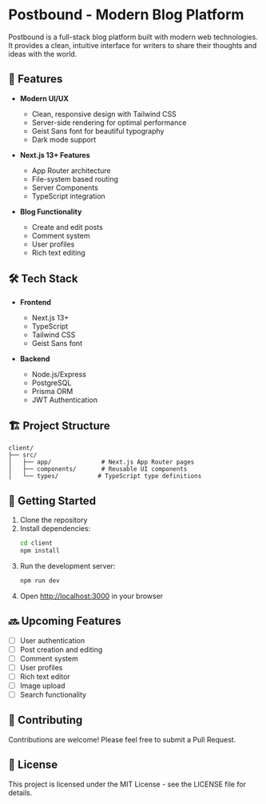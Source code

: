 # Postbound - Modern Blog Platform

Postbound is a full-stack blog platform built with modern web technologies. It provides a clean, intuitive interface for writers to share their thoughts and ideas with the world.

## 🚀 Features

- **Modern UI/UX**
  - Clean, responsive design with Tailwind CSS
  - Server-side rendering for optimal performance
  - Geist Sans font for beautiful typography
  - Dark mode support

- **Next.js 13+ Features**
  - App Router architecture
  - File-system based routing
  - Server Components
  - TypeScript integration

- **Blog Functionality**
  - Create and edit posts
  - Comment system
  - User profiles
  - Rich text editing

## 🛠️ Tech Stack

- **Frontend**
  - Next.js 13+
  - TypeScript
  - Tailwind CSS
  - Geist Sans font

- **Backend**
  - Node.js/Express
  - PostgreSQL
  - Prisma ORM
  - JWT Authentication

## 🏗️ Project Structure

```
client/
├── src/
│   ├── app/              # Next.js App Router pages
│   ├── components/       # Reusable UI components
│   └── types/           # TypeScript type definitions
```

## 🚀 Getting Started

1. Clone the repository
2. Install dependencies:
   ```bash
   cd client
   npm install
   ```
3. Run the development server:
   ```bash
   npm run dev
   ```
4. Open [http://localhost:3000](http://localhost:3000) in your browser

## 🔜 Upcoming Features

- [ ] User authentication
- [ ] Post creation and editing
- [ ] Comment system
- [ ] User profiles
- [ ] Rich text editor
- [ ] Image upload
- [ ] Search functionality

## 🤝 Contributing

Contributions are welcome! Please feel free to submit a Pull Request.

## 📝 License

This project is licensed under the MIT License - see the LICENSE file for details.
